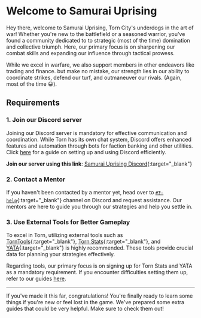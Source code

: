 # Welcome to Samurai Uprising

Hey there, welcome to Samurai Uprising, Torn City's underdogs in the art of war! Whether you're new to the battlefield or a seasoned warrior, you've found a community dedicated to to strategic (most of the time) domination and collective triumph. Here, our primary focus is on sharpening our combat skills and expanding our influence through tactical prowess.

While we excel in warfare, we also support members in other endeavors like trading and finance. but make no mistake, our strength lies in our ability to coordinate strikes, defend our turf, and outmaneuver our rivals. (Again, most of the time 😀).


## Requirements
### 1. Join our Discord server
Joining our Discord server is mandatory for effective communication and coordination. While Torn has its own chat system, Discord offers enhanced features and automation through bots for faction banking and other utilities. Click [here](tools/discord.md) for a guide on setting up and using Discord efficiently.

**Join our server using this link**: [Samurai Uprising Discord](https://discord.gg/3Y2PBSBnJk){:target="\_blank"}

### 2. Contact a Mentor
If you haven't been contacted by a mentor yet, head over to [`#❓-help`](https://discord.gg/Yxa8EtYTtH){:target="\_blank"} channel on Discord and request assistance. Our mentors are here to guide you through our strategies and help you settle in.

### 3. Use External Tools for Better Gameplay
To excel in Torn, utilizing external tools such as [TornTools](https://chromewebstore.google.com/detail/torntools/hjpaapdjcgbmeikfnahipphknonhlhib){:target="\_blank"}, [Torn Stats](https://tornstats.com/){:target="\_blank"}, and [YATA](https://yata.yt/){:target="\_blank"} is highly recommended. These tools provide crucial data for planning your strategies effectively.

Regarding tools, our primary focus is on signing up for Torn Stats and YATA as a mandatory requirement. If you encounter difficulties setting them up, refer to our guides [here](tools/tornstats.md).

---
If you've made it this far, congratulations! You're finally ready to learn some things if you're new or feel lost in the game. We've prepared some extra guides that could be very helpful. Make sure to check them out!